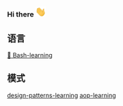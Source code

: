 ### Hi there <img src="./assets/hi.gif" width="25px">

<!--
**yrf105/yrf105** is a ✨ _special_ ✨ repository because its `README.md` (this file) appears on your GitHub profile.

Here are some ideas to get you started:

- 🔭 I’m currently working on ...
- 🌱 I’m currently learning ...
- 👯 I’m looking to collaborate on ...
- 🤔 I’m looking for help with ...
- 💬 Ask me about ...
- 📫 How to reach me: ...
- 😄 Pronouns: ...
- ⚡ Fun fact: ...
-->
## 语言
[🐚 Bash-learning](https://github.com/yrf105/Bash-learning)

## 模式
[design-patterns-learning](https://github.com/yrf105/design-patterns-learning)
[aop-learning](https://github.com/yrf105/aop-learning)

